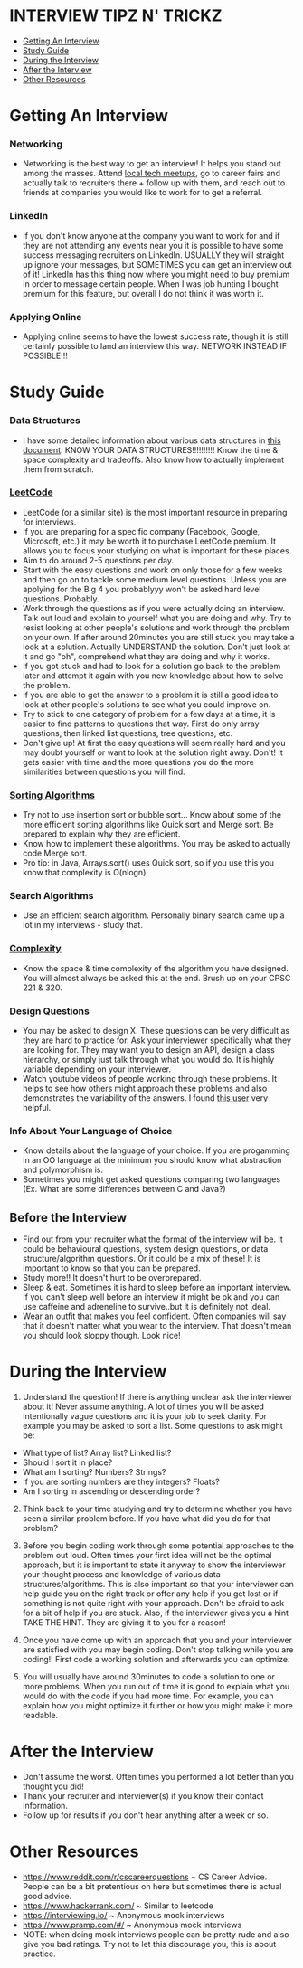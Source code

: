 # INTERVIEW TIPZ N' TRICKZ
* [Getting An Interview](#getting-an-interview)
* [Study Guide](#study-guide)
* [During the Interview](#during-the-interview)
* [After the Interview](#after-the-interview)
* [Other Resources](#other-resources)

# Getting An Interview
### Networking
- Networking is the best way to get an interview! It helps you stand out among the masses. Attend [local tech meetups](https://www.meetup.com/cities/ca/bc/vancouver/tech/), go to career fairs and actually talk to recruiters there + follow up with them, and reach out to friends at companies you would like to work for to get a referral.
### LinkedIn
- If you don't know anyone at the company you want to work for and if they are not attending any events near you it is possible to have some success messaging recruiters on LinkedIn. USUALLY they will straight up ignore your messages, but SOMETIMES you can get an interview out of it! LinkedIn has this thing now where you might need to buy premium in order to message certain people. When I was job hunting I bought premium for this feature, but overall I do not think it was worth it. 
### Applying Online
- Applying online seems to have the lowest success rate, though it is still certainly possible to land an interview this way. NETWORK INSTEAD IF POSSIBLE!!!

# Study Guide
### Data Structures
- I have some detailed information about various data structures in [this document](https://github.com/lisageeee/InterviewPrep/blob/master/README.md). KNOW YOUR DATA STRUCTURES!!!!!!!!!! Know the time & space complexity and tradeoffs. Also know how to actually implement them from scratch. 
### [LeetCode](https://leetcode.com/)
- LeetCode (or a similar site) is the most important resource in preparing for interviews. 
- If you are preparing for a specific company (Facebook, Google, Microsoft, etc.) it may be worth it to purchase LeetCode premium. It allows you to focus your studying on what is important for these places.
- Aim to do around 2-5 questions per day. 
- Start with the easy questions and work on only those for a few weeks and then go on to tackle some medium level questions. Unless you are applying for the Big 4 you probablyyy won't be asked hard level questions. Probably. 
- Work through the questions as if you were actually doing an interview. Talk out loud and explain to yourself what you are doing and why. Try to resist looking at other people's solutions and work through the problem on your own. If after around 20minutes you are still stuck you may take a look at a solution. Actually UNDERSTAND the solution. Don't just look at it and go "oh", comprehend what they are doing and why it works. 
- If you got stuck and had to look for a solution go back to the problem later and attempt it again with you new knowledge about how to solve the problem.
- If you are able to get the answer to a problem it is still a good idea to look at other people's solutions to see what you could improve on. 
- Try to stick to one category of problem for a few days at a time, it is easier to find patterns to questions that way. First do only array questions, then linked list questions, tree questions, etc.
- Don't give up! At first the easy questions will seem really hard and you may doubt yourself or want to look at the solution right away. Don't! It gets easier with time and the more questions you do the more similarities between questions you will find.
### [Sorting Algorithms](https://en.wikipedia.org/wiki/Sorting_algorithm#Comparison_of_algorithms)
- Try not to use insertion sort or bubble sort... Know about some of the more efficient sorting algorithms like Quick sort and Merge sort. Be prepared to explain why they are efficient.
- Know how to implement these algorithms. You may be asked to actually code Merge sort.
- Pro tip: in Java, Arrays.sort() uses Quick sort, so if you use this you know that complexity is O(nlogn).
### Search Algorithms
- Use an efficient search algorithm. Personally binary search came up a lot in my interviews - study that.
### [Complexity](http://bigocheatsheet.com/)
- Know the space & time complexity of the algorithm you have designed. You will almost always be asked this at the end. Brush up on your CPSC 221 & 320. 
### Design Questions
- You may be asked to design X. These questions can be very difficult as they are hard to practice for. Ask your interviewer specifically what they are looking for. They may want you to design an API, design a class hierarchy, or simply just talk through what you would do. It is highly variable depending on your interviewer. 
- Watch youtube videos of people working through these problems. It helps to see how others might approach these problems and also demonstrates the variability of the answers. I found [this user](https://www.youtube.com/playlist?list=PLA8lYuzFlBqAy6dkZHj5VxUAaqr4vwrka) very helpful.
### Info About Your Language of Choice
- Know details about the language of your choice. If you are progamming in an OO language at the minimum you should know what abstraction and polymorphism is. 
- Sometimes you might get asked questions comparing two languages (Ex. What are some differences between C and Java?)
## Before the Interview
- Find out from your recruiter what the format of the interview will be. It could be behavioural questions, system design questions, or data structure/algorithm questions. Or it could be a mix of these! It is important to know so that you can be prepared.
- Study more!! It doesn't hurt to be overprepared.
- Sleep & eat. Sometimes it is hard to sleep before an important interview. If you can't sleep well before an interview it might be ok and you can use caffeine and adreneline to survive..but it is definitely not ideal. 
- Wear an outfit that makes you feel confident. Often companies will say that it doesn't matter what you wear to the interview. That doesn't mean you should look sloppy though. Look nice! 

# During the Interview
1) Understand the question! If there is anything unclear ask the interviewer about it! Never assume anything. A lot of times you will be asked intentionally vague questions and it is your job to seek clarity. For example you may be asked to sort a list. Some questions to ask might be: 
- What type of list? Array list? Linked list?
- Should I sort it in place?
- What am I sorting? Numbers? Strings?
- If you are sorting numbers are they integers? Floats?
- Am I sorting in ascending or descending order?

2) Think back to your time studying and try to determine whether you have seen a similar problem before. If you have what did you do for that problem? 

3) Before you begin coding work through some potential approaches to the problem out loud. Often times your first idea will not be the optimal approach, but it is important to state it anyway to show the interviewer your thought process and knowledge of various data structures/algorithms. This is also important so that your interviewer can help guide you on the right track or offer any help if you get lost or if something is not quite right with your approach. Don't be afraid to ask for a bit of help if you are stuck. Also, if the interviewer gives you a hint TAKE THE HINT. They are giving it to you for a reason! 

4) Once you have come up with an approach that you and your interviewer are satisfied with you may begin coding. Don't stop talking while you are coding!! First code a working solution and afterwards you can optimize.

5) You will usually have around 30minutes to code a solution to one or more problems. When you run out of time it is good to explain what you would do with the code if you had more time. For example, you can explain how you might optimize it further or how you might make it more readable. 

# After the Interview
- Don't assume the worst. Often times you performed a lot better than you thought you did!
- Thank your recruiter and interviewer(s) if you know their contact information.
- Follow up for results if you don't hear anything after a week or so.

# Other Resources
- https://www.reddit.com/r/cscareerquestions ~ CS Career Advice. People can be a bit pretentious on here but sometimes there is actual good advice.
- https://www.hackerrank.com/ ~ Similar to leetcode
- https://interviewing.io/ ~ Anonymous mock interviews
- https://www.pramp.com/#/ ~ Anonymous mock interviews
- NOTE: when doing mock interviews people can be pretty rude and also give you bad ratings. Try not to let this discourage you, this is about practice.

